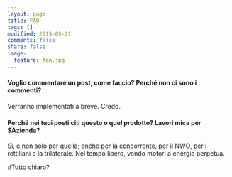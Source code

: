 ```yaml
---
layout: page
title: FAQ
tags: []
modified: 2015-05-21
comments: false
share: false
image:
  feature: fan.jpg
---
```


#### Voglio commentare un post, come faccio? Perché non ci sono i commenti?
Verranno implementati a breve. Credo.

#### Perché nei tuoi posti citi questo o quel prodotto? Lavori mica per $Azienda?
Sì, e non solo per quella; anche per la concorrente, per il NWO, per i rettiliani e la trilaterale. Nel tempo libero, vendo motori a energia perpetua. 

#Tutto chiaro?


